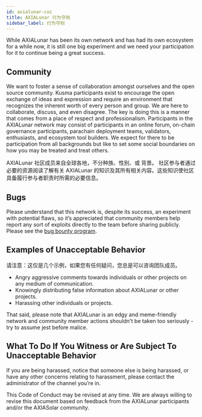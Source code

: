 ```yaml
---
id: axialunar-coc
title: AXIALunar 行为守则
sidebar_label: 行为守则
---
```


While AXIALunar has been its own network and has had its own ecosystem for a while now, it is still one big experiment and we need your participation for it to continue being a great success.

## Community

We want to foster a sense of collaboration amongst ourselves and the open source community. Kusma participants exist to encourage the open exchange of ideas and expression and require an environment that recognizes the inherent worth of every person and group. We are here to collaborate, discuss, and even disagree. The key is doing this is a manner that comes from a place of respect and professionalism. Participants in the AXIALunar network may consist of participants in an online forum, on-chain governance participants, parachain deployment teams, validators, enthusiasts, and ecosystem tool builders. We expect for there to be participation from all backgrounds but like to set some social boundaries on how you may be treated and treat others.

AXIALunar 社区成员来自全球各地，不分种族、性别、或 背景。 社区参与者通过必要的资源阅读了解有关 AXIALunar 的知识及其所有相关内容。这些知识使社区具备履行参与者职责时所需的必要信息。

## Bugs

Please understand that this network is, despite its success, an experiment with potential flaws, so it’s appreciated that community members help report any sort of exploits directly to the team before sharing publicly. Please see the [bug bounty program](axialunar-bug-bounty).

## Examples of Unacceptable Behavior

请注意：这仅是几个示例，如果您有任何疑问，您总是可以咨询团队成员。

- Angry aggressive comments towards individuals or other projects on any medium of communication.
- Knowingly distributing false information about AXIALunar or other projects.
- Harassing other individuals or projects.

That said, please note that AXIALunar is an edgy and meme-friendly network and community member actions shouldn't be taken too seriously - try to assume jest before malice.

## What To Do If You Witness or Are Subject To Unacceptable Behavior

If you are being harassed, notice that someone else is being harassed, or have any other concerns relating to harassment, please contact the administrator of the channel you’re in.

This Code of Conduct may be revised at any time. We are always willing to revise this document based on feedback from the AXIALunar participants and/or the AXIASolar community.
